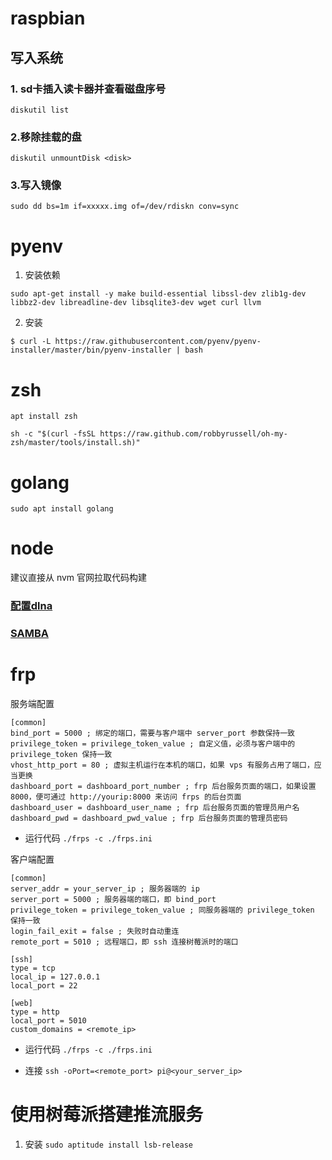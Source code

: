 # raspbian

## 写入系统

### 1. sd卡插入读卡器并查看磁盘序号

`diskutil list`

### 2.移除挂载的盘 

`diskutil unmountDisk <disk>`

### 3.写入镜像

`sudo dd bs=1m if=xxxxx.img of=/dev/rdiskn conv=sync`

# pyenv 

1. 安装依赖

` sudo apt-get install -y make build-essential libssl-dev zlib1g-dev libbz2-dev libreadline-dev libsqlite3-dev wget curl llvm `

2. 安装 

`$ curl -L https://raw.githubusercontent.com/pyenv/pyenv-installer/master/bin/pyenv-installer | bash`


# zsh

```
apt install zsh

sh -c "$(curl -fsSL https://raw.github.com/robbyrussell/oh-my-zsh/master/tools/install.sh)"

```

# golang

` sudo apt install golang `

# node

建议直接从 nvm 官网拉取代码构建

### [配置dlna](http://shumeipai.nxez.com/2015/07/12/raspberry-pi-install-dlna-streaming-media-server.html)
### [SAMBA](https://blog.csdn.net/u013181595/article/details/77150802)

# frp

服务端配置

```
[common]
bind_port = 5000 ; 绑定的端口，需要与客户端中 server_port 参数保持一致
privilege_token = privilege_token_value ; 自定义值，必须与客户端中的 privilege_token 保持一致
vhost_http_port = 80 ; 虚拟主机运行在本机的端口，如果 vps 有服务占用了端口，应当更换
dashboard_port = dashboard_port_number ; frp 后台服务页面的端口，如果设置 8000，便可通过 http://yourip:8000 来访问 frps 的后台页面
dashboard_user = dashboard_user_name ; frp 后台服务页面的管理员用户名
dashboard_pwd = dashboard_pwd_value ; frp 后台服务页面的管理员密码

```

* 运行代码 `./frps -c ./frps.ini`

客户端配置
```
[common]
server_addr = your_server_ip ; 服务器端的 ip
server_port = 5000 ; 服务器端的端口，即 bind_port
privilege_token = privilege_token_value ; 同服务器端的 privilege_token 保持一致
login_fail_exit = false ; 失败时自动重连
remote_port = 5010 ; 远程端口，即 ssh 连接树莓派时的端口
​
[ssh]
type = tcp
local_ip = 127.0.0.1
local_port = 22

[web]
type = http
local_port = 5010
custom_domains = <remote_ip>

```
* 运行代码 ` ./frps -c ./frps.ini `

* 连接 ` ssh -oPort=<remote_port> pi@<your_server_ip> `

# 使用树莓派搭建推流服务

1. 安装 ` sudo aptitude install lsb-release `

